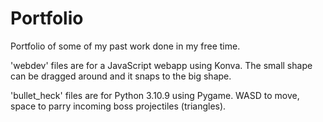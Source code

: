 # Portfolio
Portfolio of some of my past work done in my free time.

'webdev' files are for a JavaScript webapp using Konva. The small shape can be dragged around and it snaps to the big shape.

'bullet_heck' files are for Python 3.10.9 using Pygame. WASD to move, space to parry incoming boss projectiles (triangles).
